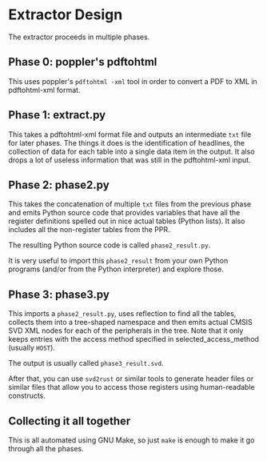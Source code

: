 # Extractor Design

The extractor proceeds in multiple phases.

## Phase 0: poppler's pdftohtml

This uses poppler's `pdftohtml -xml` tool in order to convert a PDF to XML in pdftohtml-xml format.

## Phase 1: extract.py

This takes a pdftohtml-xml format file and outputs an intermediate `txt` file for later phases.
The things it does is the identification of headlines, the collection of data for each table into a single data item in the output.  It also drops a lot of useless information that was still in the pdftohtml-xml input.

## Phase 2: phase2.py

This takes the concatenation of multiple `txt` files from the previous phase and emits Python source code that provides variables that have all the register definitions spelled out in nice actual tables (Python lists).  It also includes all the non-register tables from the PPR.

The resulting Python source code is called `phase2_result.py`.

It is very useful to import this `phase2_result` from your own Python programs (and/or from the Python interpreter) and explore those.

## Phase 3: phase3.py

This imports a `phase2_result.py`, uses reflection to find all the tables, collects them into a tree-shaped namespace and then emits actual CMSIS SVD XML nodes for each of the peripherals in the tree.  Note that it only keeps entries with the access method specified in selected_access_method (usually `HOST`).

The output is usually called `phase3_result.svd`.

After that, you can use `svd2rust` or similar tools to generate header files or similar files that allow you to access those registers using human-readable constructs.

## Collecting it all together

This is all automated using GNU Make, so just `make` is enough to make it go through all the phases.
